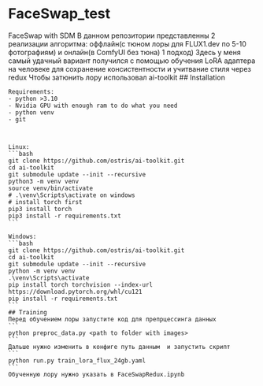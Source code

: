 # FaceSwap_test
FaceSwap with SDM
В данном репозитории представленны 2 реализации алгоритма: оффлайн(с тюном лоры для FLUX1.dev по 5-10 фотографиям) и онлайн(в ComfyUI без тюна)
1 подход)
    Здесь у меня самый удачный вариант получился с помощью обучения LoRA адаптера на человеке для сохранение консистентности и учитвание стиля через redux
    Чтобы затюнить лору использовал ai-toolkit
    ## Installation
    
    Requirements:
    - python >3.10
    - Nvidia GPU with enough ram to do what you need
    - python venv
    - git
    
    
    
    Linux:
    ```bash
    git clone https://github.com/ostris/ai-toolkit.git
    cd ai-toolkit
    git submodule update --init --recursive
    python3 -m venv venv
    source venv/bin/activate
    # .\venv\Scripts\activate on windows
    # install torch first
    pip3 install torch
    pip3 install -r requirements.txt
    ```
    
    Windows:
    ```bash
    git clone https://github.com/ostris/ai-toolkit.git
    cd ai-toolkit
    git submodule update --init --recursive
    python -m venv venv
    .\venv\Scripts\activate
    pip install torch torchvision --index-url https://download.pytorch.org/whl/cu121
    pip install -r requirements.txt
    ```
    ## Training
    Перед обучением лоры запустите код для препрцессинга данных
    ```
    python preproc_data.py <path to folder with images>
    ```
    Дальше нужно изменить в конфиге путь данным  и запустить скрипт
    ```
    python run.py train_lora_flux_24gb.yaml
    ```
    Обученную лору нужно указать в FaceSwapRedux.ipynb
    
    
